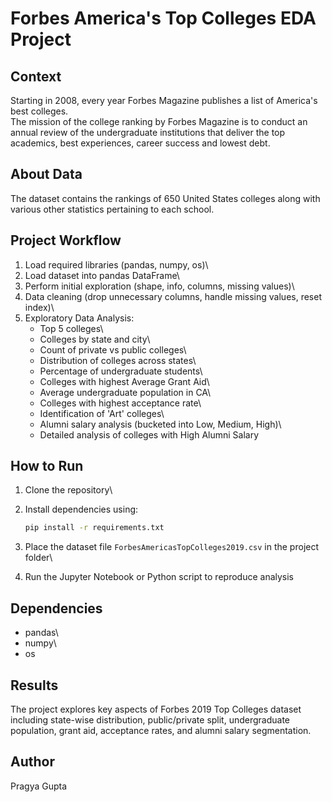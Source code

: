 # Forbes America's Top Colleges EDA Project

## Context

Starting in 2008, every year Forbes Magazine publishes a list of
America's best colleges.\
The mission of the college ranking by Forbes Magazine is to conduct an
annual review of the undergraduate institutions that deliver the top
academics, best experiences, career success and lowest debt.

## About Data

The dataset contains the rankings of 650 United States colleges along
with various other statistics pertaining to each school.

## Project Workflow

1.  Load required libraries (pandas, numpy, os)\
2.  Load dataset into pandas DataFrame\
3.  Perform initial exploration (shape, info, columns, missing values)\
4.  Data cleaning (drop unnecessary columns, handle missing values,
    reset index)\
5.  Exploratory Data Analysis:
    -   Top 5 colleges\
    -   Colleges by state and city\
    -   Count of private vs public colleges\
    -   Distribution of colleges across states\
    -   Percentage of undergraduate students\
    -   Colleges with highest Average Grant Aid\
    -   Average undergraduate population in CA\
    -   Colleges with highest acceptance rate\
    -   Identification of 'Art' colleges\
    -   Alumni salary analysis (bucketed into Low, Medium, High)\
    -   Detailed analysis of colleges with High Alumni Salary

## How to Run

1.  Clone the repository\

2.  Install dependencies using:

    ``` bash
    pip install -r requirements.txt
    ```

3.  Place the dataset file `ForbesAmericasTopColleges2019.csv` in the
    project folder\

4.  Run the Jupyter Notebook or Python script to reproduce analysis

## Dependencies

-   pandas\
-   numpy\
-   os

## Results

The project explores key aspects of Forbes 2019 Top Colleges dataset
including state-wise distribution, public/private split, undergraduate
population, grant aid, acceptance rates, and alumni salary segmentation.

## Author

Pragya Gupta
